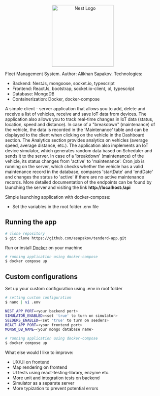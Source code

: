 <p align="center">  <img src="https://tenderd.com/images/Logo-svg.svg" width="200" alt="Nest Logo" /></p>[circleci-image]: https://img.shields.io/circleci/build/github/nestjs/nest/master?token=abc123def456[circleci-url]: https://circleci.com/gh/nestjs/nestFleet Management System.Author: Alikhan Sapakov.Technologies:- Backend: NestJs, mongoose, socket.io, typescript- Frontend: ReactJs, bootstrap, socket.io-client, ol, typescript- Database: MongoDB- Containerization: Docker, docker-composeA simple client - server application that allows you to add, delete and receive a list of vehicles, receive and saveIoT data from devices. The application also allows you to track real-time changes in IoT data (status, location, speedand distance). In case of a "breakdown" (maintenance) of the vehicle, the data is recorded in the 'Maintenance' tableand can bedisplayed to the client when clicking on the vehicle in the Dashboard section. The Analytics section providesanalytics on vehicles (average speed, average distance, etc.). The application also implements an IoT device simulator,which generates random data based on Scheduler and sends it to the server. In case of a 'breakdown' (maintenance) of thevehicle, itsstatus changes from 'active' to 'maintenance'. Cron job is running on the server, which checks whether the vehicle has avalid maintenance record in the database, compares 'startDate' and 'endDate' and changes the status to 'active' if thereareno active maintenance records.More detailed documentation of the endpoints can be found by launching the server and visiting thelink <b>http://localhost:<your-server-port>/api</b>Simple launching application with docker-compose:- Set the variables in the root folder .env file## Running the app```bash# clone repository$ git clone https://github.com/asapakov/tenderd-app.git```Run or install [Docker](https://www.docker.com/) on your machine```bash# running application using docker-compose$ docker compose up```## Custom configurationsSet up your custom configuration using .env in root folder```bash# setting custom configuration$ nano | vi .envNEST_APP_PORT=<your backend port>SIMULATOR_ENABLED=<set 'true' to turn on simulator>SEEDERS_ENABLED=<set 'true' to turn on seeders>REACT_APP_PORT=<your frontend port>MONGO_DB_NAME=<your mongo database name># running application using docker-compose$ docker compose up```What else would I like to improve:- UX/UI on frontend- Map rendering on frontend- UI tests using react-testing-library, enzyme etc.- More unit and integration tests on backend- Simulator as a separate server- More typization to prevent potential errors